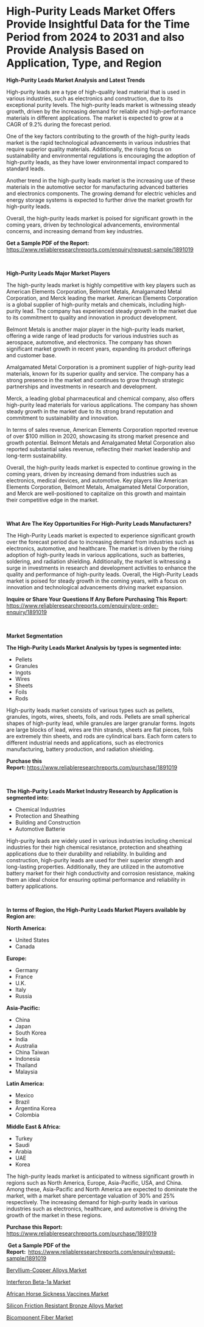 <p><h1>High-Purity Leads Market Offers Provide Insightful Data for the Time Period from 2024 to 2031 and also Provide Analysis Based on Application, Type, and Region</h1></p><p><strong>High-Purity Leads Market Analysis and Latest Trends</strong></p>
<p><p>High-purity leads are a type of high-quality lead material that is used in various industries, such as electronics and construction, due to its exceptional purity levels. The high-purity leads market is witnessing steady growth, driven by the increasing demand for reliable and high-performance materials in different applications. The market is expected to grow at a CAGR of 9.2% during the forecast period.</p><p>One of the key factors contributing to the growth of the high-purity leads market is the rapid technological advancements in various industries that require superior quality materials. Additionally, the rising focus on sustainability and environmental regulations is encouraging the adoption of high-purity leads, as they have lower environmental impact compared to standard leads.</p><p>Another trend in the high-purity leads market is the increasing use of these materials in the automotive sector for manufacturing advanced batteries and electronics components. The growing demand for electric vehicles and energy storage systems is expected to further drive the market growth for high-purity leads.</p><p>Overall, the high-purity leads market is poised for significant growth in the coming years, driven by technological advancements, environmental concerns, and increasing demand from key industries.</p></p>
<p><strong>Get a Sample PDF of the Report:&nbsp;</strong> <a href="https://www.reliableresearchreports.com/enquiry/request-sample/1891019">https://www.reliableresearchreports.com/enquiry/request-sample/1891019</a></p>
<p>&nbsp;</p>
<p><strong>High-Purity Leads Major Market Players</strong></p>
<p><p>The high-purity leads market is highly competitive with key players such as American Elements Corporation, Belmont Metals, Amalgamated Metal Corporation, and Merck leading the market. American Elements Corporation is a global supplier of high-purity metals and chemicals, including high-purity lead. The company has experienced steady growth in the market due to its commitment to quality and innovation in product development.</p><p>Belmont Metals is another major player in the high-purity leads market, offering a wide range of lead products for various industries such as aerospace, automotive, and electronics. The company has shown significant market growth in recent years, expanding its product offerings and customer base.</p><p>Amalgamated Metal Corporation is a prominent supplier of high-purity lead materials, known for its superior quality and service. The company has a strong presence in the market and continues to grow through strategic partnerships and investments in research and development.</p><p>Merck, a leading global pharmaceutical and chemical company, also offers high-purity lead materials for various applications. The company has shown steady growth in the market due to its strong brand reputation and commitment to sustainability and innovation.</p><p>In terms of sales revenue, American Elements Corporation reported revenue of over $100 million in 2020, showcasing its strong market presence and growth potential. Belmont Metals and Amalgamated Metal Corporation also reported substantial sales revenue, reflecting their market leadership and long-term sustainability.</p><p>Overall, the high-purity leads market is expected to continue growing in the coming years, driven by increasing demand from industries such as electronics, medical devices, and automotive. Key players like American Elements Corporation, Belmont Metals, Amalgamated Metal Corporation, and Merck are well-positioned to capitalize on this growth and maintain their competitive edge in the market.</p></p>
<p>&nbsp;</p>
<p><strong>What Are The Key Opportunities For High-Purity Leads Manufacturers?</strong></p>
<p><p>The High-Purity Leads market is expected to experience significant growth over the forecast period due to increasing demand from industries such as electronics, automotive, and healthcare. The market is driven by the rising adoption of high-purity leads in various applications, such as batteries, soldering, and radiation shielding. Additionally, the market is witnessing a surge in investments in research and development activities to enhance the quality and performance of high-purity leads. Overall, the High-Purity Leads market is poised for steady growth in the coming years, with a focus on innovation and technological advancements driving market expansion.</p></p>
<p><strong>Inquire or Share Your Questions If Any Before Purchasing This Report:</strong> <a href="https://www.reliableresearchreports.com/enquiry/pre-order-enquiry/1891019">https://www.reliableresearchreports.com/enquiry/pre-order-enquiry/1891019</a></p>
<p>&nbsp;</p>
<p><strong>Market Segmentation</strong></p>
<p><strong>The High-Purity Leads Market Analysis by types is segmented into:</strong></p>
<p><ul><li>Pellets</li><li>Granules</li><li>Ingots</li><li>Wires</li><li>Sheets</li><li>Foils</li><li>Rods</li></ul></p>
<p><p>High-purity leads market consists of various types such as pellets, granules, ingots, wires, sheets, foils, and rods. Pellets are small spherical shapes of high-purity lead, while granules are larger granular forms. Ingots are large blocks of lead, wires are thin strands, sheets are flat pieces, foils are extremely thin sheets, and rods are cylindrical bars. Each form caters to different industrial needs and applications, such as electronics manufacturing, battery production, and radiation shielding.</p></p>
<p><strong>Purchase this Report:&nbsp;</strong><a href="https://www.reliableresearchreports.com/purchase/1891019">https://www.reliableresearchreports.com/purchase/1891019</a></p>
<p>&nbsp;</p>
<p><strong>The High-Purity Leads Market Industry Research by Application is segmented into:</strong></p>
<p><ul><li>Chemical Industries</li><li>Protection and Sheathing</li><li>Building and Construction</li><li>Automotive Batterie</li></ul></p>
<p><p>High-purity leads are widely used in various industries including chemical industries for their high chemical resistance, protection and sheathing applications due to their durability and reliability. In building and construction, high-purity leads are used for their superior strength and long-lasting properties. Additionally, they are utilized in the automotive battery market for their high conductivity and corrosion resistance, making them an ideal choice for ensuring optimal performance and reliability in battery applications.</p></p>
<p>&nbsp;</p>
<p><strong>In terms of Region, the High-Purity Leads Market Players available by Region are:</strong></p>
<p>
    <p> <strong> North America: </strong>
        <ul>
            <li>United States</li>
            <li>Canada</li>
        </ul>
        </p> 
    <p> <strong> Europe: </strong>
        <ul>
            <li>Germany</li>
            <li>France</li>
            <li>U.K.</li>
            <li>Italy</li>
            <li>Russia</li>
        </ul>
        </p> 
    <p> <strong> Asia-Pacific: </strong>
        <ul>
            <li>China</li>
            <li>Japan</li>
            <li>South Korea</li>
            <li>India</li>
            <li>Australia</li>
            <li>China Taiwan</li>
            <li>Indonesia</li>
            <li>Thailand</li>
            <li>Malaysia</li>
        </ul>
        </p> 
    <p> <strong> Latin America: </strong>
        <ul>
            <li>Mexico</li>
            <li>Brazil</li>
            <li>Argentina Korea</li>
            <li>Colombia</li>
        </ul>
        </p> 
    <p> <strong> Middle East & Africa: </strong>
        <ul>
            <li>Turkey</li>
            <li>Saudi</li>
            <li>Arabia</li>
            <li>UAE</li>
            <li>Korea</li>
        </ul>
    </p>
    </p>
<p><p>The high-purity leads market is anticipated to witness significant growth in regions such as North America, Europe, Asia-Pacific, USA, and China. Among these, Asia-Pacific and North America are expected to dominate the market, with a market share percentage valuation of 30% and 25% respectively. The increasing demand for high-purity leads in various industries such as electronics, healthcare, and automotive is driving the growth of the market in these regions.</p></p>
<p><strong>Purchase this Report: </strong><a href="https://www.reliableresearchreports.com/purchase/1891019">https://www.reliableresearchreports.com/purchase/1891019</a></p>
<p>&nbsp;<strong>Get a Sample PDF of the Report:&nbsp;&nbsp;</strong><a href="https://www.reliableresearchreports.com/enquiry/request-sample/1891019">https://www.reliableresearchreports.com/enquiry/request-sample/1891019</a></p>
<p><strong></strong></p>
<p><p><a href="https://github.com/nathandecarvalho/Market-Research-Report-List-2/blob/main/beryllium-copper-alloys-market.md">Beryllium-Copper Alloys Market</a></p><p><a href="https://noble-drawer-34c.notion.site/Interferon-Beta-1a-Market-Research-Report-Forecasted-for-Period-from-2024-2031-by-Market-Type-Ma-71a3503640124701bac11e1496c2f961">Interferon Beta-1a Market</a></p><p><a href="https://fearless-okapi-6c8.notion.site/African-Horse-Sickness-Vaccines-Market-Size-Reflecting-a-Forecast-Till-2031-Market-By-Type-By-Appl-a50089e4de0642f1a44e18e70c9ecdd2">African Horse Sickness Vaccines Market</a></p><p><a href="https://github.com/kosella/Market-Research-Report-List-2/blob/main/silicon-friction-resistant-bronze-alloys-market.md">Silicon Friction Resistant Bronze Alloys Market</a></p><p><a href="https://view.publitas.com/reportprime-1/bicomponent-fiber-market-research-report-forecasted-for-period-from-2024-2031-by-market-type-market-application-and-region/">Bicomponent Fiber Market</a></p></p>